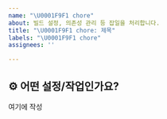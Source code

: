```yaml
---
name: "\U0001F9F1 chore"
about: 빌드 설정, 의존성 관리 등 잡일을 처리합니다.
title: "\U0001F9F1 chore: 제목"
labels: "\U0001F9F1 chore"
assignees: ''

---
```


## ⚙️ 어떤 설정/작업인가요?
여기에 작성

